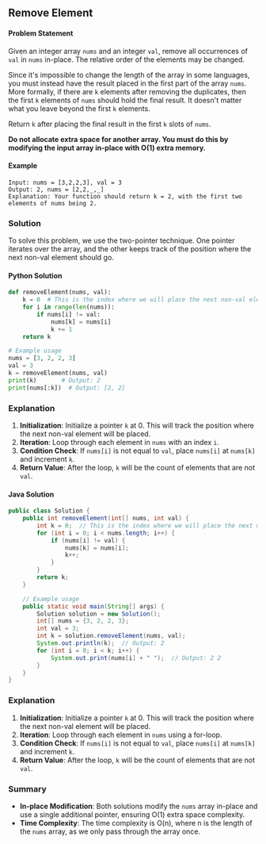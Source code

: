 ## Remove Element

#### Problem Statement
Given an integer array `nums` and an integer `val`, remove all occurrences of `val` in `nums` in-place. The relative order of the elements may be changed.

Since it's impossible to change the length of the array in some languages, you must instead have the result placed in the first part of the array `nums`. More formally, if there are `k` elements after removing the duplicates, then the first `k` elements of `nums` should hold the final result. It doesn't matter what you leave beyond the first `k` elements.

Return `k` after placing the final result in the first `k` slots of `nums`.

**Do not allocate extra space for another array. You must do this by modifying the input array in-place with O(1) extra memory.**

#### Example
```
Input: nums = [3,2,2,3], val = 3
Output: 2, nums = [2,2,_,_]
Explanation: Your function should return k = 2, with the first two elements of nums being 2.
```

### Solution

To solve this problem, we use the two-pointer technique. One pointer iterates over the array, and the other keeps track of the position where the next non-val element should go.

#### Python Solution

```python
def removeElement(nums, val):
    k = 0  # This is the index where we will place the next non-val element.
    for i in range(len(nums)):
        if nums[i] != val:
            nums[k] = nums[i]
            k += 1
    return k

# Example usage
nums = [3, 2, 2, 3]
val = 3
k = removeElement(nums, val)
print(k)       # Output: 2
print(nums[:k])  # Output: [2, 2]
```

### Explanation
1. **Initialization**: Initialize a pointer `k` at 0. This will track the position where the next non-val element will be placed.
2. **Iteration**: Loop through each element in `nums` with an index `i`.
3. **Condition Check**: If `nums[i]` is not equal to `val`, place `nums[i]` at `nums[k]` and increment `k`.
4. **Return Value**: After the loop, `k` will be the count of elements that are not `val`.

#### Java Solution

```java
public class Solution {
    public int removeElement(int[] nums, int val) {
        int k = 0;  // This is the index where we will place the next non-val element.
        for (int i = 0; i < nums.length; i++) {
            if (nums[i] != val) {
                nums[k] = nums[i];
                k++;
            }
        }
        return k;
    }

    // Example usage
    public static void main(String[] args) {
        Solution solution = new Solution();
        int[] nums = {3, 2, 2, 3};
        int val = 3;
        int k = solution.removeElement(nums, val);
        System.out.println(k);  // Output: 2
        for (int i = 0; i < k; i++) {
            System.out.print(nums[i] + " ");  // Output: 2 2
        }
    }
}
```

### Explanation
1. **Initialization**: Initialize a pointer `k` at 0. This will track the position where the next non-val element will be placed.
2. **Iteration**: Loop through each element in `nums` using a for-loop.
3. **Condition Check**: If `nums[i]` is not equal to `val`, place `nums[i]` at `nums[k]` and increment `k`.
4. **Return Value**: After the loop, `k` will be the count of elements that are not `val`.

### Summary
- **In-place Modification**: Both solutions modify the `nums` array in-place and use a single additional pointer, ensuring O(1) extra space complexity.
- **Time Complexity**: The time complexity is O(n), where n is the length of the `nums` array, as we only pass through the array once.
